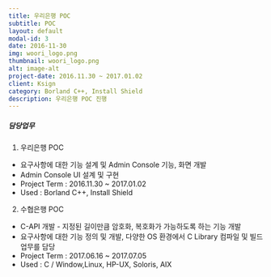 ```yaml
---
title: 우리은행 POC
subtitle: POC
layout: default
modal-id: 3
date: 2016-11-30
img: woori_logo.png
thumbnail: woori_logo.png
alt: image-alt
project-date: 2016.11.30 ~ 2017.01.02
client: Ksign
category: Borland C++, Install Shield
description: 우리은행 POC 진행
---
```

##### 담당업무
1. 우리은행 POC 
* 요구사항에 대한 기능 설계 및 Admin Console 기능, 화면 개발
* Admin Console UI 설계 및 구현
* Project Term : 2016.11.30 ~ 2017.01.02
* Used : Borland C++, Install Shield
2. 수협은행 POC
* C-API 개발 - 지정된 길이만큼 암호화, 복호화가 가능하도록 하는 기능 개발
* 요구사항에 대한 기능 정의 및 개발, 다양한 OS 환경에서 C Library 컴파일 및 빌드 업무를 담당
* Project Term : 2017.06.16 ~ 2017.07.05
* Used : C / Window,Linux, HP-UX, Soloris, AIX